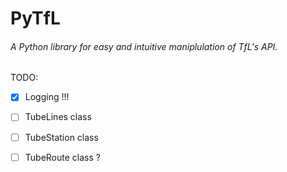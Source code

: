 # PyTfL

###### A Python library for easy and intuitive maniplulation of TfL's API.

TODO:

- [x] Logging !!!
- [ ] TubeLines class
- [ ] TubeStation class
- [ ] TubeRoute class ?

